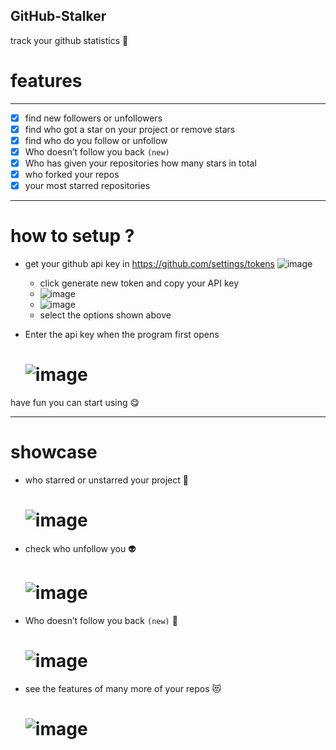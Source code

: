 ## GitHub-Stalker
 track your github statistics 👀
# features

 <hr></hr>
 
 - [x] find new followers or unfollowers
 - [x] find who got a star on your project or remove stars
 - [x] find who do you follow or unfollow
 - [x] Who doesn’t follow you back `(new)`
 - [x] Who has given your repositories how many stars in total
 - [x] who forked your repos 
 - [x] your most starred repositories
  
 <hr></hr>
 
 # how to setup ?
 
 - get your github api key in https://github.com/settings/tokens
   ![image](https://user-images.githubusercontent.com/48323786/130633516-bcda1686-ab71-415c-8ecc-70408249eb3d.png)
   - click generate new token and copy your API key
   - ![image](https://user-images.githubusercontent.com/48323786/130741625-0f2178e6-1efe-4865-9c6e-42f7fec8e338.png)
   - ![image](https://user-images.githubusercontent.com/48323786/130741317-9da4922b-4b07-4710-8ad2-f6c2bdea94fb.png)
   - select the options shown above
 
 - Enter the api key when the program first opens
   # ![image](https://user-images.githubusercontent.com/48323786/130633989-7e3a9579-4b60-406d-8273-5d1186cecfdd.png)
have fun you can start using 😋

 <hr></hr>
 
 # showcase
 - who starred or unstarred your project 👾
   # ![image](https://user-images.githubusercontent.com/48323786/130631353-33810eda-3fa7-42b2-a581-2129b75d0b19.png)
   
 - check who unfollow you 👽
   # ![image](https://user-images.githubusercontent.com/48323786/130631623-615a895d-15a6-471c-beed-526d0374ebfb.png)
   
 - Who doesn’t follow you back `(new)` 🤖
   # ![image](https://user-images.githubusercontent.com/48323786/130741093-684b27f6-a289-48a1-a7e9-e2bdd55e301f.png)
   
- see the features of many more of your repos 😻
   # ![image](https://user-images.githubusercontent.com/48323786/130740779-02261234-812d-4bd0-94a4-63e54fc1a627.png)

